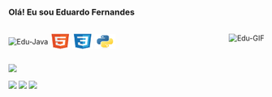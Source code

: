 ### Olá! Eu sou Eduardo Fernandes


<div style="display: inline_block"><br>
  <img align="center" alt="Edu-Java" height="30" width="40" src="https://raw.githubusercontent.com/jmnote/z-icons/master/svg/java.svg">
  
  
  <img align="center" alt="Edu-HTML" height="30" width="40" src="https://raw.githubusercontent.com/devicons/devicon/master/icons/html5/html5-original.svg">
  <img align="center" alt="Edu-CSS" height="30" width="40" src="https://raw.githubusercontent.com/devicons/devicon/master/icons/css3/css3-original.svg">
  <img align="center" alt="Edu-Python" height="30" width="40" src="https://raw.githubusercontent.com/devicons/devicon/master/icons/python/python-original.svg">
  <img align="right" alt="Edu-GIF" src="![animesher com_gif-anime-kawaii-k-on-1903186](https://github.com/EduardoDev7/EduardoDev7/assets/134420076/005774bf-2242-4e05-9323-9702a4cfc2a3)
">
  
  

  ##
 
<div> 
  
  <a href="https://www.instagram.com/edu_marques657/" target="_blank"><img src="https://img.shields.io/badge/-Instagram-%23E4405F?style=for-the-badge&logo=instagram&logoColor=white" target="_blank" target="_blank"></a>
 	
 <a href="https://discord.gg/wagxzStdcR" target="_blank"><img src="https://img.shields.io/badge/Discord-7289DA?style=for-the-badge&logo=discord&logoColor=white" target="_blank"></a> 
  <a href = "eduardobrezesk@gmail.com"><img src="https://img.shields.io/badge/-Gmail-%23333?style=for-the-badge&logo=gmail&logoColor=white" target="_blank"></a>
  <a href="" target="_blank"><img src="https://img.shields.io/badge/-LinkedIn-%230077B5?style=for-the-badge&logo=linkedin&logoColor=white" target="_blank"></a> 
  
</div>


